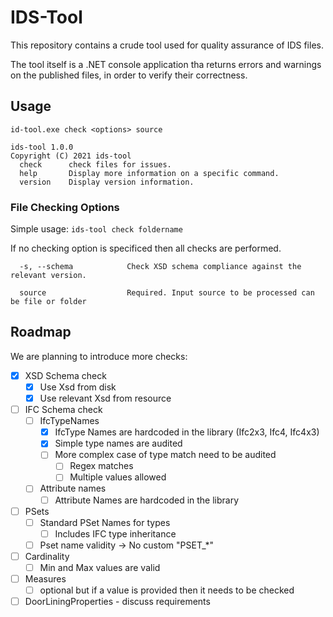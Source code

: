 # IDS-Tool

This repository contains a crude tool used for quality assurance of IDS files.

The tool itself is a .NET console application tha returns errors and warnings
on the published files, in order to verify their correctness.

## Usage

```
id-tool.exe check <options> source

ids-tool 1.0.0
Copyright (C) 2021 ids-tool
  check      check files for issues.
  help       Display more information on a specific command.
  version    Display version information.
```

### File Checking Options

Simple usage: `ids-tool check foldername`

If no checking option is specificed then all checks are performed.

```
  -s, --schema            Check XSD schema compliance against the relevant version.

  source                  Required. Input source to be processed can be file or folder
```

## Roadmap

We are planning to introduce more checks:

- [x] XSD Schema check
  - [x] Use Xsd from disk
  - [x] Use relevant Xsd from resource
- [ ] IFC Schema check 
	- [ ] IfcTypeNames
		- [x] IfcType Names are hardcoded in the library (Ifc2x3, Ifc4, Ifc4x3)
		- [x] Simple type names are audited
		- [ ] More complex case of type match need to be audited
		  - [ ] Regex matches
		  - [ ] Multiple values allowed
	- [ ] Attribute names
		- [ ] Attribute Names are hardcoded in the library
- [ ] PSets 
  - [ ] Standard PSet Names for types
	- [ ] Includes IFC type inheritance
  - [ ] Pset name validity -> No custom "PSET_*"
- [ ] Cardinality
  - [ ] Min and Max values are valid
- [ ] Measures
  - [ ] optional but if a value is provided then it needs to be checked
- [ ] DoorLiningProperties - discuss requirements
